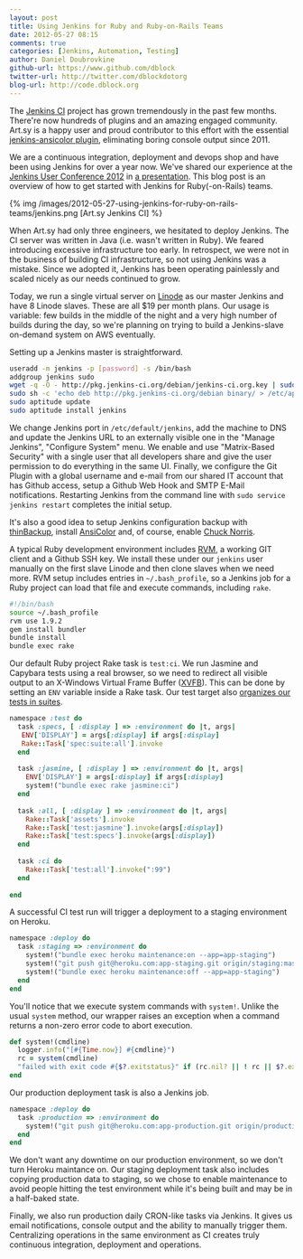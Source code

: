 ```yaml
---
layout: post
title: Using Jenkins for Ruby and Ruby-on-Rails Teams
date: 2012-05-27 08:15
comments: true
categories: [Jenkins, Automation, Testing]
author: Daniel Doubrovkine
github-url: https://www.github.com/dblock
twitter-url: http://twitter.com/dblockdotorg
blog-url: http://code.dblock.org
---
```

The [Jenkins CI](http://jenkins-ci.org) project has grown tremendously in the past few months. There're now hundreds of plugins and an amazing engaged community. Art.sy is a happy user and proud contributor to this effort with the essential [jenkins-ansicolor plugin](https://wiki.jenkins-ci.org/display/JENKINS/AnsiColor+Plugin), eliminating boring console output since 2011.

We are a continuous integration, deployment and devops shop and have been using Jenkins for over a year now. We've shared our experience at the [Jenkins User Conference 2012](http://www.cloudbees.com/juc2012.cb) in [a presentation](http://www.slideshare.net/dblockdotorg/graduating-to-jenkins-ci-for-rubyonrails-teams). This blog post is an overview of how to get started with Jenkins for Ruby(-on-Rails) teams.

{% img /images/2012-05-27-using-jenkins-for-ruby-on-rails-teams/jenkins.png [Art.sy Jenkins CI] %}

<!-- more -->

When Art.sy had only three engineers, we hesitated to deploy Jenkins. The CI server was written in Java (i.e. wasn't written in Ruby). We feared introducing excessive infrastructure too early. In retrospect, we were not in the business of building CI infrastructure, so not using Jenkins was a mistake. Since we adopted it, Jenkins has been operating painlessly and scaled nicely as our needs continued to grow.

Today, we run a single virtual server on [Linode](http://www.linode.com) as our master Jenkins and have 8 Linode slaves. These are all $19 per month plans. Our usage is variable: few builds in the middle of the night and a very high number of builds during the day, so we're planning on trying to build a Jenkins-slave on-demand system on AWS eventually.

Setting up a Jenkins master is straightforward.

``` bash
useradd -m jenkins -p [password] -s /bin/bash
addgroup jenkins sudo
wget -q -O - http://pkg.jenkins-ci.org/debian/jenkins-ci.org.key | sudo apt-key add –
sudo sh -c 'echo deb http://pkg.jenkins-ci.org/debian binary/ > /etc/apt/sources.list.d/jenkins.list'
sudo aptitude update 
sudo aptitude install jenkins
```

We change Jenkins port in `/etc/default/jenkins`, add the machine to DNS and update the Jenkins URL to an externally visible one in the "Manage Jenkins", "Configure System" menu. We enable and use "Matrix-Based Security" with a single user that all developers share and give the user permission to do everything in the same UI. Finally, we configure the Git Plugin with a global username and e-mail from our shared IT account that has Github access, setup a Github Web Hook and SMTP E-Mail notifications. Restarting Jenkins from the command line with `sudo service jenkins restart` completes the initial setup.

It's also a good idea to setup Jenkins configuration backup with [thinBackup](https://wiki.jenkins-ci.org/display/JENKINS/thinBackup), install [AnsiColor](http://wiki.jenkins-ci.org/display/JENKINS/AnsiColor+Plugin) and, of course, enable [Chuck Norris](http://wiki.hudson-ci.org/display/HUDSON/ChuckNorris+Plugin).

A typical Ruby development environment includes [RVM](https://rvm.io/), a working GIT client and a Github SSH key. We install these under our `jenkins` user manually on the first slave Linode and then clone slaves when we need more. RVM setup includes entries in `~/.bash_profile`, so a Jenkins job for a Ruby project can load that file and execute commands, including `rake`.

``` bash
#!/bin/bash
source ~/.bash_profile
rvm use 1.9.2
gem install bundler
bundle install
bundle exec rake
```

Our default Ruby project Rake task is `test:ci`. We run Jasmine and Capybara tests using a real browser, so we need to redirect all visible output to an X-Windows Virtual Frame Buffer ([XVFB](http://www.xfree86.org/4.0.1/Xvfb.1.html)). This can be done by setting an `ENV` variable inside a Rake task. Our test target also [organizes our tests in suites](http://artsy.github.com/blog/2012/05/15/how-to-organize-over-3000-rspec-specs-and-retry-test-failures/).

``` ruby
namespace :test do
  task :specs, [ :display ] => :environment do |t, args|
   ENV['DISPLAY'] = args[:display] if args[:display]
   Rake::Task['spec:suite:all'].invoke
  end
      
  task :jasmine, [ :display ] => :environment do |t, args|
    ENV['DISPLAY'] = args[:display] if args[:display]
    system!("bundle exec rake jasmine:ci")
  end
    
  task :all, [ :display ] => :environment do |t, args|
    Rake::Task['assets'].invoke
    Rake::Task['test:jasmine'].invoke(args[:display])
    Rake::Task['test:specs'].invoke(args[:display])
  end
      
  task :ci do
    Rake::Task['test:all'].invoke(":99")
  end
      
end
```

A successful CI test run will trigger a deployment to a staging environment on Heroku.

``` ruby
namespace :deploy do
  task :staging => :environment do
    system!("bundle exec heroku maintenance:on --app=app-staging")
    system!("git push git@heroku.com:app-staging.git origin/staging:master")    
    system!("bundle exec heroku maintenance:off --app=app-staging")
  end
end
```

You'll notice that we execute system commands with `system!`. Unlike the usual `system` method, our wrapper raises an exception when a command returns a non-zero error code to abort execution.

``` ruby
def system!(cmdline)
  logger.info("[#{Time.now}] #{cmdline}")
  rc = system(cmdline)
  "failed with exit code #{$?.exitstatus}" if (rc.nil? || ! rc || $?.exitstatus != 0)
end
```

Our production deployment task is also a Jenkins job.

``` ruby
namespace :deploy do
  task :production => :environment do
    system!("git push git@heroku.com:app-production.git origin/production:master")
  end
end
```

We don't want any downtime on our production environment, so we don't turn Heroku maintance on. Our staging deployment task also includes copying production data to staging, so we chose to enable maintenance to avoid people hitting the test environment while it's being built and may be in a half-baked state.

Finally, we also run production daily CRON-like tasks via Jenkins. It gives us email notifications, console output and the ability to manually trigger them. Centralizing operations in the same environment as CI creates truly continuous integration, deployment and operations.


